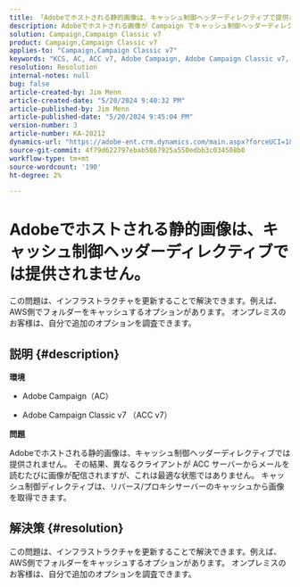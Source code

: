 ```yaml
---
title: 「Adobeでホストされる静的画像は、キャッシュ制御ヘッダーディレクティブで提供されません。」
description: Adobeでホストされる画像が Campaign でキャッシュ制御ヘッダーディレクティブで提供されない問題を解決する方法を説明します。
solution: Campaign,Campaign Classic v7
product: Campaign,Campaign Classic v7
applies-to: "Campaign,Campaign Classic v7"
keywords: "KCS, AC, ACC v7, Adobe Campaign, Adobe Campaign Classic v7, トラブルシューティング，静的画像，ホスト型，キャッシュ制御ヘッダーディレクティブ"
resolution: Resolution
internal-notes: null
bug: false
article-created-by: Jim Menn
article-created-date: "5/20/2024 9:40:32 PM"
article-published-by: Jim Menn
article-published-date: "5/20/2024 9:45:04 PM"
version-number: 3
article-number: KA-20212
dynamics-url: "https://adobe-ent.crm.dynamics.com/main.aspx?forceUCI=1&pagetype=entityrecord&etn=knowledgearticle&id=cfc16d93-f116-ef11-9f8a-6045bd006268"
source-git-commit: 4f79d622797ebab5867925a550edbb3c034508b0
workflow-type: tm+mt
source-wordcount: '190'
ht-degree: 2%

---
```


# Adobeでホストされる静的画像は、キャッシュ制御ヘッダーディレクティブでは提供されません。


この問題は、インフラストラクチャを更新することで解決できます。例えば、AWS側でフォルダーをキャッシュするオプションがあります。 オンプレミスのお客様は、自分で追加のオプションを調査できます。

## 説明 {#description}


<b>環境</b>

- Adobe Campaign（AC）

- Adobe Campaign Classic v7 （ACC v7）

<b>問題</b>

Adobeでホストされる静的画像は、キャッシュ制御ヘッダーディレクティブでは提供されません。 その結果、異なるクライアントが ACC サーバーからメールを読むたびに画像が配信されますが、これは最適な状態ではありません。 キャッシュ制御ディレクティブは、リバース/プロキシサーバーのキャッシュから画像を取得できます。


## 解決策 {#resolution}


この問題は、インフラストラクチャを更新することで解決できます。例えば、AWS側でフォルダーをキャッシュするオプションがあります。 オンプレミスのお客様は、自分で追加のオプションを調査できます。

